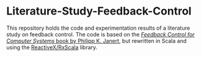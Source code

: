Literature-Study-Feedback-Control
=================================
This repository holds the code and experimentation results of a literature study on
feedback control. The code is based on the [*Feedback Control for Computer Systems* book
by Philipp K. Janert](http://shop.oreilly.com/product/0636920028970.do), but rewritten
in Scala and using the [ReactiveX/RxScala](https://github.com/ReactiveX/RxScala) library.
